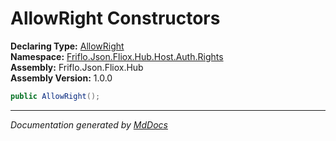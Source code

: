 ﻿<!--  
  <auto-generated>   
    The contents of this file were generated by a tool.  
    Changes to this file may be list if the file is regenerated  
  </auto-generated>   
-->

# AllowRight Constructors

**Declaring Type:** [AllowRight](../index.md)  
**Namespace:** [Friflo.Json.Fliox.Hub.Host.Auth.Rights](../../index.md)  
**Assembly:** Friflo.Json.Fliox.Hub  
**Assembly Version:** 1.0.0

```csharp
public AllowRight();
```
___

*Documentation generated by [MdDocs](https://github.com/ap0llo/mddocs)*
